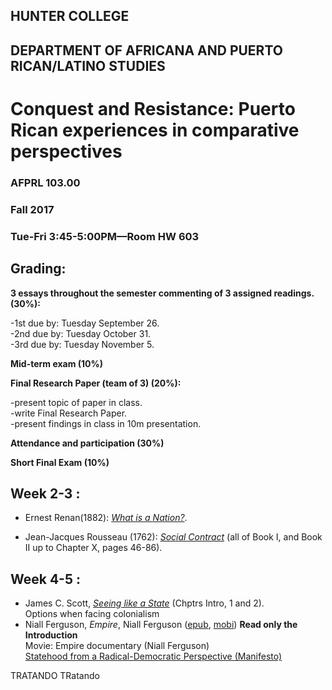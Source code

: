 ## HUNTER COLLEGE
## DEPARTMENT OF AFRICANA AND PUERTO RICAN/LATINO STUDIES
# **Conquest and Resistance: Puerto Rican experiences in comparative perspectives**
### AFPRL 103.00
### Fall 2017
### Tue-Fri 3:45-5:00PM––Room HW 603



## Grading: 

**3 essays throughout the semester commenting of 3 assigned readings. (30%):**  

-1st due by: Tuesday September 26.     
-2nd due by: Tuesday October 31.  
-3rd due by: Tuesday November 5.   

**Mid-term exam (10%)** 

**Final Research Paper (team of 3) (20%):**  

-present topic of paper in class.  
-write Final Research Paper.  
-present findings in class in 10m presentation.  

**Attendance and participation (30%)**

**Short Final Exam (10%)**

## Week 2-3 : ##      
- Ernest Renan(1882): [*What is a Nation?*](https://drive.google.com/open?id=0Bx7dFWXNGLJFUUFBVWk1bEo3SkE). 

- Jean-Jacques Rousseau (1762): [*Social Contract*](https://drive.google.com/open?id=0Bx7dFWXNGLJFc2xIVlh1eWVSb2s) (all of Book I, and Book II up to Chapter X, pages 46-86). 

## Week 4-5 : ##
- James C. Scott, [*Seeing like a State*](https://drive.google.com/open?id=0Bx7dFWXNGLJFVl9UOG9nSHRMNnM) (Chptrs Intro, 1 and 2).  
Options when facing colonialism  
- Niall Ferguson, *Empire*, Niall Ferguson ([epub](https://drive.google.com/file/d/0Bx7dFWXNGLJFenlGWDRqQ3JrRWc/view?usp=sharing), [mobi](https://drive.google.com/file/d/0Bx7dFWXNGLJFODJCT0JxZ0hGUGM/view?usp=sharing)) **Read only the Introduction**   
Movie: Empire documentary (Niall Ferguson)    
[Statehood from a Radical-Democratic Perspective (Manifesto)](https://docs.google.com/document/d/1uwW9i3sWDFwFVInBWyxDFBQ-Hzk5ruGrUQTh1tyhEjg/edit?usp=sharing)


TRATANDO TRatando
